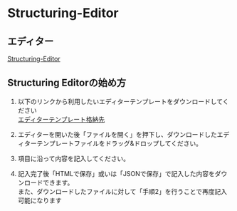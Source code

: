 # Structuring-Editor  

## エディター  
[Structuring-Editor](https://morishima-yuki.github.io/Structuring-Editor/tool/)  

## Structuring Editorの始め方  
  1. 以下のリンクから利用したいエディターテンプレートをダウンロードしてください  
  [エディターテンプレート格納先](https://github.com/morishima-yuki/Structuring-Editor/tree/main/editor_template)  
    
  2. エディターを開いた後「ファイルを開く」を押下し、ダウンロードしたエディターテンプレートファイルをドラッグ&ドロップしてください。  
  
  3. 項目に沿って内容を記入してください。  

  4. 記入完了後「HTMLで保存」或いは「JSONで保存」で記入した内容をダウンロードできます。  
     また、ダウンロードしたファイルに対して「手順2」を行うことで再度記入可能になります
